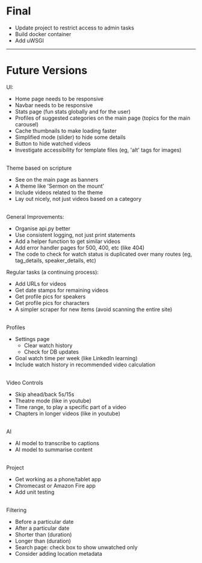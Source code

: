# Final

* Update project to restrict access to admin tasks
* Build docker container
* Add uWSGI


----
# Future Versions

UI:
* Home page needs to be responsive
* Navbar needs to be responsive
* Stats page (fun stats globally and for the user)
* Profiles of suggested categories on the main page (topics for the main carousel)
* Cache thumbnails to make loading faster
* Simplified mode (slider) to hide some details
* Button to hide watched videos
* Investigate accessibility for template files (eg, 'alt' tags for images)
</br></br>


Theme based on scripture
* See on the main page as banners
* A theme like 'Sermon on the mount'
* Include videos related to the theme
* Lay out nicely, not just videos based on a category
</br></br>


General Improvements:
* Organise api.py better
* Use consistent logging, not just print statements
* Add a helper function to get similar videos
* Add error handler pages for 500, 400, etc (like 404)
* The code to check for watch status is duplicated over many routes (eg, tag_details, speaker_details, etc)


Regular tasks (a continuing process):
* Add URLs for videos
* Get date stamps for remaining videos
* Get profile pics for speakers
* Get profile pics for characters
* A simpler scraper for new items (avoid scanning the entire site)
</br></br>


Profiles
* Settings page
    * Clear watch history
    * Check for DB updates
* Goal watch time per week (like LinkedIn learning)
* Include watch history in recommended video calculation
</br></br>


Video Controls
* Skip ahead/back 5s/15s
* Theatre mode (like in youtube)
* Time range, to play a specific part of a video
* Chapters in longer videos (like in youtube)
</br></br>


AI
* AI model to transcribe to captions
* AI model to summarise content
</br></br>


Project
* Get working as a phone/tablet app
* Chromecast or Amazon Fire app
* Add unit testing
</br></br>


Filtering
* Before a particular date
* After a particular date
* Shorter than (duration)
* Longer than (duration)
* Search page: check box to show unwatched only
* Consider adding location metadata
</br></br>

